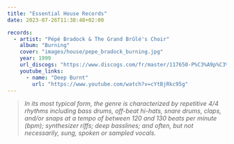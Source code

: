 ```yaml
---
title: "Essential House Records"
date: 2023-07-26T11:38:48+02:00

records:
  - artist: "Pépé Bradock & The Grand Brûlé's Choir"
    album: "Burning"
    cover: "images/house/pepe_bradock_burning.jpg"
    year: 1999
    url_discogs: "https://www.discogs.com/fr/master/117650-P%C3%A9p%C3%A9-Bradock-The-Grand-Br%C3%BBl%C3%A9s-Choir-Burning"
    youtube_links:
      - name: "Deep Burnt"
        url: "https://www.youtube.com/watch?v=cYtBjRkc95g"
---
```


> *In its most typical form, the genre is characterized by repetitive 4/4 rhythms including bass drums, off-beat hi-hats, snare drums, claps, and/or snaps at a tempo of between 120 and 130 beats per minute (bpm); synthesizer riffs; deep basslines; and often, but not necessarily, sung, spoken or sampled vocals.*
